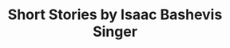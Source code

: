 ---
title: Short Stories by Isaac Bashevis Singer
categories: [Short Story,Fiction Literature]
tags: [Short Story]
---